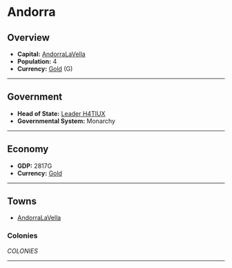 # Andorra

## Overview

- **Capital:** [AndorraLaVella](AndorraLaVella)
- **Population:** 4
- **Currency:** [Gold](Gold) (G)

---

## Government

- **Head of State:** [Leader H4TIUX](H4TIUX)
- **Governmental System:** Monarchy

---

## Economy

- **GDP:** 2817G
- **Currency:** [Gold](Gold)

---

## Towns

- [AndorraLaVella](AndorraLaVella)

### Colonies

$COLONIES$

---